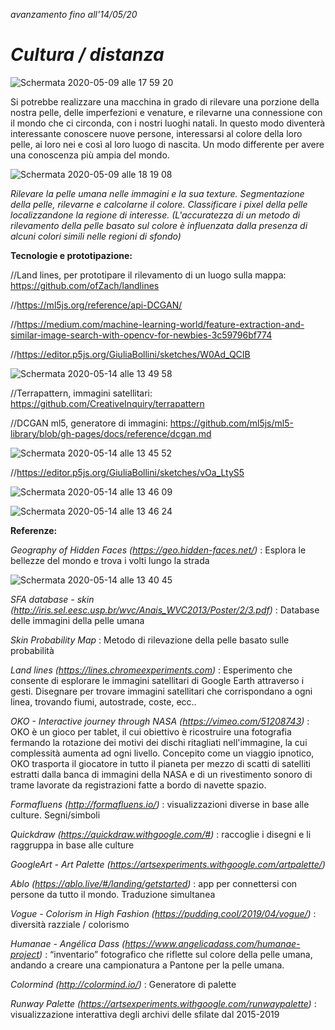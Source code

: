 _avanzamento fino all'14/05/20_
# _Cultura / distanza_  

![Schermata 2020-05-09 alle 17 59 20](https://user-images.githubusercontent.com/61871414/81478651-098b7f80-921f-11ea-9793-4c88248ba8c6.png)

Si potrebbe realizzare una macchina in grado di rilevare una porzione della nostra pelle, delle imperfezioni e venature, e rilevarne una connessione con il mondo che ci circonda, con i nostri luoghi natali. In questo modo diventerà interessante conoscere nuove persone, interessarsi al colore della loro pelle, ai loro nei e così al loro luogo di nascita. Un modo differente per avere una conoscenza più ampia del mondo.

![Schermata 2020-05-09 alle 18 19 08](https://user-images.githubusercontent.com/61871414/81479104-a0f1d200-9221-11ea-9cc4-5f9acdce259a.png)

_Rilevare la pelle umana nelle immagini e la sua texture. Segmentazione della pelle, rilevarne e calcolarne il colore. Classificare i pixel della pelle localizzandone la regione di interesse. (L'accuratezza di un metodo di rilevamento della pelle basato sul colore è influenzata dalla presenza di alcuni colori simili nelle regioni di sfondo)_

**Tecnologie e prototipazione:**

//Land lines, per prototipare il rilevamento di un luogo sulla mappa:  https://github.com/ofZach/landlines

//https://ml5js.org/reference/api-DCGAN/

//https://medium.com/machine-learning-world/feature-extraction-and-similar-image-search-with-opencv-for-newbies-3c59796bf774

//https://editor.p5js.org/GiuliaBollini/sketches/W0Ad_QCIB


![Schermata 2020-05-14 alle 13 49 58](https://user-images.githubusercontent.com/61871414/81931104-df084080-95e9-11ea-92d7-82e8c7691926.png)

//Terrapattern, immagini satellitari: https://github.com/CreativeInquiry/terrapattern

//DCGAN ml5, generatore di immagini: https://github.com/ml5js/ml5-library/blob/gh-pages/docs/reference/dcgan.md

![Schermata 2020-05-14 alle 13 45 52](https://user-images.githubusercontent.com/61871414/81930824-643f2580-95e9-11ea-8a36-252996791f73.png)

//https://editor.p5js.org/GiuliaBollini/sketches/vOa_LtyS5

![Schermata 2020-05-14 alle 13 46 09](https://user-images.githubusercontent.com/61871414/81930813-61dccb80-95e9-11ea-87c2-27ec5eea7700.png)

![Schermata 2020-05-14 alle 13 46 24](https://user-images.githubusercontent.com/61871414/81930835-6608e900-95e9-11ea-9446-3bb8ada1b494.png)

**Referenze:**

_Geography of Hidden Faces (https://geo.hidden-faces.net/)_ : Esplora le bellezze del mondo e trova i volti lungo la strada

![Schermata 2020-05-14 alle 13 40 45](https://user-images.githubusercontent.com/61871414/81930995-ac5e4800-95e9-11ea-9d22-dba4e363f4f0.png)

_SFA database - skin (http://iris.sel.eesc.usp.br/wvc/Anais_WVC2013/Poster/2/3.pdf)_ : Database delle immagini della pelle umana

_Skin Probability Map_ : Metodo di rilevazione della pelle basato sulle probabilità

_Land lines (https://lines.chromeexperiments.com)_ : Esperimento che consente di esplorare le immagini satellitari di Google Earth attraverso i gesti. Disegnare per trovare immagini satellitari che corrispondano a ogni linea, trovando fiumi, autostrade, coste, ecc..

_OKO - Interactive journey through NASA (https://vimeo.com/51208743)_ : OKO è un gioco per tablet, il cui obiettivo è ricostruire una fotografia fermando la rotazione dei motivi dei dischi ritagliati nell'immagine, la cui complessità aumenta ad ogni livello. Concepito come un viaggio ipnotico, OKO trasporta il giocatore in tutto il pianeta per mezzo di scatti di satelliti estratti dalla banca di immagini della NASA e di un rivestimento sonoro di trame lavorate da registrazioni fatte a bordo di navette spazio.

_Formafluens (http://formafluens.io/)_ : visualizzazioni diverse in base alle culture. Segni/simboli

_Quickdraw (https://quickdraw.withgoogle.com/#)_ : raccoglie i disegni e li raggruppa in base alle culture

_GoogleArt - Art Palette (https://artsexperiments.withgoogle.com/artpalette/)_

_Ablo (https://ablo.live/#/landing/getstarted)_ : app per connettersi con persone da tutto il mondo. Traduzione simultanea

_Vogue - Colorism in High Fashion (https://pudding.cool/2019/04/vogue/)_ : diversità razziale / colorismo

_Humanae - Angélica Dass (https://www.angelicadass.com/humanae-project)_ : “inventario” fotografico che riflette sul colore della pelle umana, andando a creare una campionatura a Pantone per la pelle umana.

_Colormind (http://colormind.io/)_ : Generatore di palette

_Runway Palette (https://artsexperiments.withgoogle.com/runwaypalette)_ : visualizzazione interattiva degli archivi delle sfilate dal 2015-2019

